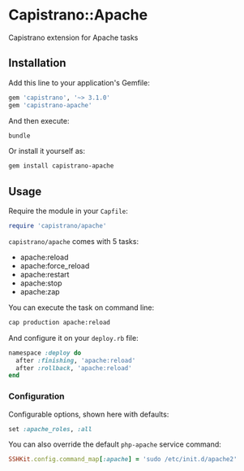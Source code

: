 # Capistrano::Apache

Capistrano extension for Apache tasks

## Installation

Add this line to your application's Gemfile:

```ruby
gem 'capistrano', '~> 3.1.0'
gem 'capistrano-apache'
```

And then execute:

```bash
bundle
```

Or install it yourself as:

```bash
gem install capistrano-apache
```

## Usage

Require the module in your `Capfile`:

```ruby
require 'capistrano/apache'
```

`capistrano/apache` comes with 5 tasks:

* apache:reload
* apache:force_reload
* apache:restart
* apache:stop
* apache:zap

You can execute the task on command line:
 
```bash
cap production apache:reload
```

And configure it on your `deploy.rb` file:

```ruby
namespace :deploy do
  after :finishing, 'apache:reload'
  after :rollback, 'apache:reload'
end
```

### Configuration

Configurable options, shown here with defaults:

```ruby
set :apache_roles, :all
```

You can also override the default `php-apache` service command:
 
```ruby
SSHKit.config.command_map[:apache] = 'sudo /etc/init.d/apache2'
```
